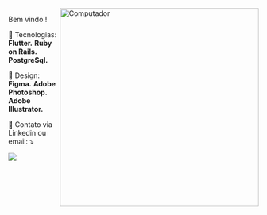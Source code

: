 <img src="https://raw.githubusercontent.com/MicaelliMedeiros/micaellimedeiros/master/image/computer-illustration.png" min-width="400px" max-width="400px" width="400px" align="right" alt="Computador">

<p align="left"> 
  Bem vindo !
</p>

<p align="left">
  💼 Tecnologias: <strong>Flutter.</strong> <strong>Ruby on Rails.</strong> <strong>PostgreSql.</strong>
</p>

<p align="left">
  🦄 Design: <strong>Figma.</strong> <strong>Adobe Photoshop.</strong> <strong>Adobe Illustrator.</strong>
</p>

<p align="left">
  💌 Contato via Linkedin ou email: ⤵️
</p>

<p align="left">
  <a href="#" alt="Linkedin">
  <img src="https://img.shields.io/badge/-Linkedin-0e76a8?style=flat-square&logo=Linkedin&logoColor=white&link=https://www.linkedin.com/in/vicente-ferreira/" /></a>
</p>  

